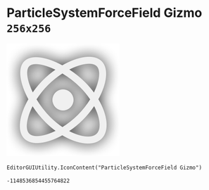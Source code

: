 # ParticleSystemForceField Gizmo `256x256`
<img src="/img/ParticleSystemForceField%20Gizmo.png" width=256 height=256>

``` CSharp
EditorGUIUtility.IconContent("ParticleSystemForceField Gizmo")
```
```
-1148536854455764822
```
